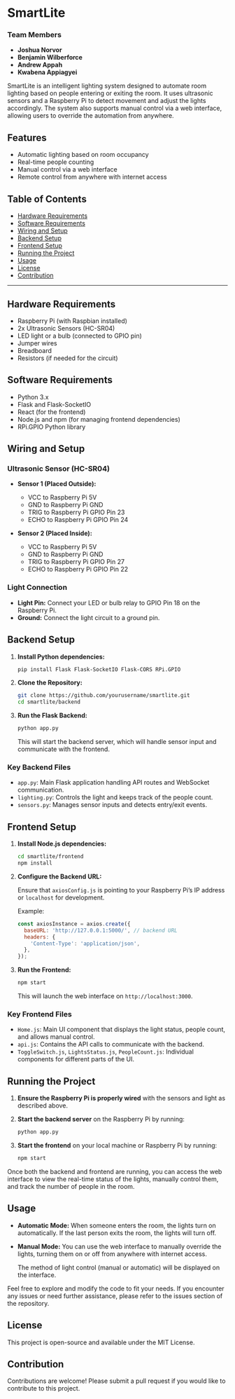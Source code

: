 # SmartLite

### Team Members
- **Joshua Norvor**
- **Benjamin Wilberforce**
- **Andrew Appah**
- **Kwabena Appiagyei**

SmartLite is an intelligent lighting system designed to automate room lighting based on people entering or exiting the room. It uses ultrasonic sensors and a Raspberry Pi to detect movement and adjust the lights accordingly. The system also supports manual control via a web interface, allowing users to override the automation from anywhere.

## Features

- Automatic lighting based on room occupancy
- Real-time people counting
- Manual control via a web interface
- Remote control from anywhere with internet access

## Table of Contents

- [Hardware Requirements](#hardware-requirements)
- [Software Requirements](#software-requirements)
- [Wiring and Setup](#wiring-and-setup)
- [Backend Setup](#backend-setup)
- [Frontend Setup](#frontend-setup)
- [Running the Project](#running-the-project)
- [Usage](#usage)
- [License](#license)
- [Contribution](#contribution)

---

## Hardware Requirements

- Raspberry Pi (with Raspbian installed)
- 2x Ultrasonic Sensors (HC-SR04)
- LED light or a bulb (connected to GPIO pin)
- Jumper wires
- Breadboard
- Resistors (if needed for the circuit)

## Software Requirements

- Python 3.x
- Flask and Flask-SocketIO
- React (for the frontend)
- Node.js and npm (for managing frontend dependencies)
- RPi.GPIO Python library

## Wiring and Setup

### Ultrasonic Sensor (HC-SR04)

- **Sensor 1 (Placed Outside):**
  - VCC to Raspberry Pi 5V
  - GND to Raspberry Pi GND
  - TRIG to Raspberry Pi GPIO Pin 23
  - ECHO to Raspberry Pi GPIO Pin 24

- **Sensor 2 (Placed Inside):**
  - VCC to Raspberry Pi 5V
  - GND to Raspberry Pi GND
  - TRIG to Raspberry Pi GPIO Pin 27
  - ECHO to Raspberry Pi GPIO Pin 22

### Light Connection

- **Light Pin:** Connect your LED or bulb relay to GPIO Pin 18 on the Raspberry Pi.
- **Ground:** Connect the light circuit to a ground pin.

## Backend Setup

1. **Install Python dependencies:**

   ```bash
   pip install Flask Flask-SocketIO Flask-CORS RPi.GPIO
   ```

2. **Clone the Repository:**

   ```bash
   git clone https://github.com/yourusername/smartlite.git
   cd smartlite/backend
   ```

3. **Run the Flask Backend:**

   ```bash
   python app.py
   ```

   This will start the backend server, which will handle sensor input and communicate with the frontend.

### Key Backend Files

- `app.py`: Main Flask application handling API routes and WebSocket communication.
- `lighting.py`: Controls the light and keeps track of the people count.
- `sensors.py`: Manages sensor inputs and detects entry/exit events.

## Frontend Setup

1. **Install Node.js dependencies:**

   ```bash
   cd smartlite/frontend
   npm install
   ```

2. **Configure the Backend URL:**

   Ensure that `axiosConfig.js` is pointing to your Raspberry Pi’s IP address or `localhost` for development.

   Example:

   ```javascript
   const axiosInstance = axios.create({
     baseURL: 'http://127.0.0.1:5000/', // backend URL
     headers: {
       'Content-Type': 'application/json',
     },
   });
   ```

3. **Run the Frontend:**

   ```bash
   npm start
   ```

   This will launch the web interface on `http://localhost:3000`.

### Key Frontend Files

- `Home.js`: Main UI component that displays the light status, people count, and allows manual control.
- `api.js`: Contains the API calls to communicate with the backend.
- `ToggleSwitch.js`, `LightsStatus.js`, `PeopleCount.js`: Individual components for different parts of the UI.

## Running the Project

1. **Ensure the Raspberry Pi is properly wired** with the sensors and light as described above.
2. **Start the backend server** on the Raspberry Pi by running:

   ```bash
   python app.py
   ```

3. **Start the frontend** on your local machine or Raspberry Pi by running:

   ```bash
   npm start
   ```

Once both the backend and frontend are running, you can access the web interface to view the real-time status of the lights, manually control them, and track the number of people in the room.

## Usage

- **Automatic Mode:** When someone enters the room, the lights turn on automatically. If the last person exits the room, the lights will turn off.

- **Manual Mode:** You can use the web interface to manually override the lights, turning them on or off from anywhere with internet access.

  The method of light control (manual or automatic) will be displayed on the interface.

Feel free to explore and modify the code to fit your needs. If you encounter any issues or need further assistance, please refer to the issues section of the repository.

## License

This project is open-source and available under the MIT License.

## Contribution

Contributions are welcome! Please submit a pull request if you would like to contribute to this project.